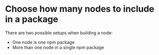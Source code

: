 # Choose how many nodes to include in a package

There are two possible setups when building a node:

* One node is one npm package
* More than one node in a single npm package

